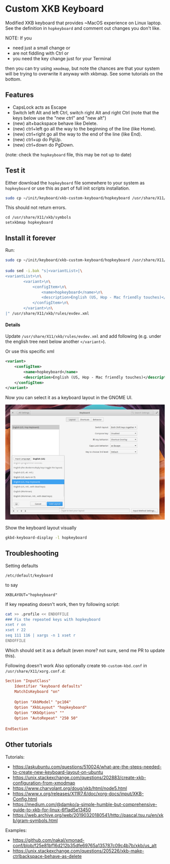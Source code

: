 # Custom XKB Keyboard

Modified XKB keyboard that provides ~MacOS experience on Linux laptop.
See the definition in `hopkeyboard` and comment out changes you don't like.

NOTE: If you
 - need just a small change or
 - are not fiddling with Ctrl or
 - you need the key change just for your Terminal

then you can try using `xmodmap`, but note the chances are that
your system will be trying to overwrite it anyway with xkbmap. See some tutorials on the bottom.

## Features

- CapsLock acts as Escape
- Switch left Alt and left Ctrl, switch right Alt and right Ctrl (note that the keys below use the "new ctrl" and "new alt")
- (new) alt+backspace behave like Delete.
- (new) ctrl+left go all the way to the beginning of the line (like Home).
- (new) ctrl+right go all the way to the end of the line (like End).
- (new) ctrl+up do PgUp.
- (new) ctrl+down do PgDown.

(note: check the `hopkeyboard` file, this may be not up to date)


## Test it
Either download the `hopkeyboard` file somewhere to your system as `hopkeyboard` or use 
this as part of full init scripts installation. 

```zsh
sudo cp ~/init/keyboard/xkb-custom-keyboard/hopkeyboard /usr/share/X11/xkb/symbols/hopkeyboard
```

This should not return errors.
```
cd /usr/share/X11/xkb/symbols
setxkbmap hopkeyboard
```

## Install it forever
Run:

```zsh
sudo cp ~/init/keyboard/xkb-custom-keyboard/hopkeyboard /usr/share/X11/xkb/symbols/hopkeyboard

sudo sed -i.bak "s|<variantList>|\
<variantList>\n\
        <variant>\n\
            <configItem>\n\
                <name>hopkeyboard</name>\n\
                <description>English (US, Hop - Mac friendly touches)</description>\n\
            </configItem>\n\
        </variant>\n\
|" /usr/share/X11/xkb/rules/evdev.xml
```

#### Details
Update `/usr/share/X11/xkb/rules/evdev.xml` and add following (e.g. under the english tree next below another `</variant>`).

Or use this specific xml
```xml
<variant>
    <configItem>
        <name>hopkeyboard</name>
        <description>English (US, Hop - Mac friendly touches)</description>
    </configItem>
</variant>
```

Now you can select it as a keyboard layout in the GNOME UI.

![GNOME keyboard config dialog](keyboard-config-screenshot.png)

Show the keyboard layout visually
```sh
gkbd-keyboard-display -l hopkeyboard
```


## Troubleshooting

Setting defaults
```
/etc/default/keyboard
```
to say
```
XKBLAYOUT="hopkeyboard"
```

If key repeating doesn't work, then try following script:
```sh
cat >> .profile << ENDOFFILE
### Fix the repeated keys with hopkeyboard
xset r on
xset r 22
seq 111 116 | xargs -n 1 xset r
ENDOFFILE
```


Which should set it as a default (even more? not sure, send me PR to update this).

Following doesn't work
Also optionally create `90-custom-kbd.conf` in `/usr/share/X11/xorg.conf.d`:
```conf
Section "InputClass"
    Identifier "keyboard defaults"
    MatchIsKeyboard "on"

    Option "XkbModel" "pc104"
    Option "XkbLayout" "hopkeyboard"
    Option "XKbOptions" ""
    Option "AutoRepeat" "250 50"

EndSection
```


## Other tutorials
Tutorials:
 - https://askubuntu.com/questions/510024/what-are-the-steps-needed-to-create-new-keyboard-layout-on-ubuntu
 - https://unix.stackexchange.com/questions/202883/create-xkb-configuration-from-xmodmap
 - https://www.charvolant.org/doug/xkb/html/node5.html
 - https://www.x.org/releases/X11R7.6/doc/xorg-docs/input/XKB-Config.html
 - https://medium.com/@damko/a-simple-humble-but-comprehensive-guide-to-xkb-for-linux-6f1ad5e13450
 - https://web.archive.org/web/20190320180541/http://pascal.tsu.ru/en/xkb/gram-symbols.html

Examples:
 - https://github.com/nakal/xmonad-conf/blob/f25e81bf16d212b35dfe69765a135787c09c4b7b/xkb/us_alt
 - https://unix.stackexchange.com/questions/205226/xkb-make-ctrlbackspace-behave-as-delete
